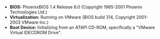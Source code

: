 - **BIOS:** PhoenixBIOS 1.4 Release 6.0 (Copyright 1985-2001 Phoenix Technologies Ltd.)
- **Virtualization:** Running on VMware (BIOS build 314, Copyright 2001-2003 VMware Inc.)
- **Boot Device:** Initializing from an ATAPI CD-ROM, specifically a "VMware Virtual IDECDROM Drive".
